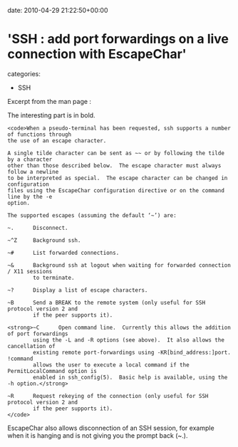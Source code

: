 


date: 2010-04-29 21:22:50+00:00


# 'SSH : add port forwardings on a live connection with EscapeChar'

categories:
- SSH


Excerpt from the man page :

The interesting part is in bold.


    
    <code>When a pseudo-terminal has been requested, ssh supports a number of functions through
    the use of an escape character.
    
    A single tilde character can be sent as ~~ or by following the tilde by a character
    other than those described below.  The escape character must always follow a newline
    to be interpreted as special.  The escape character can be changed in configuration
    files using the EscapeChar configuration directive or on the command line by the -e
    option.
    
    The supported escapes (assuming the default ‘~’) are:
    
    ~.      Disconnect.
    
    ~^Z     Background ssh.
    
    ~#      List forwarded connections.
    
    ~&      Background ssh at logout when waiting for forwarded connection / X11 sessions
            to terminate.
    
    ~?      Display a list of escape characters.
    
    ~B      Send a BREAK to the remote system (only useful for SSH protocol version 2 and
            if the peer supports it).
    
    <strong>~C      Open command line.  Currently this allows the addition of port forwardings
            using the -L and -R options (see above).  It also allows the cancellation of
            existing remote port-forwardings using -KR[bind_address:]port.  !command
            allows the user to execute a local command if the PermitLocalCommand option is
            enabled in ssh_config(5).  Basic help is available, using the -h option.</strong>
    
    ~R      Request rekeying of the connection (only useful for SSH protocol version 2 and
            if the peer supports it).
    </code>



EscapeChar also allows disconnection of an SSH session, for example when it is hanging and is not giving you the prompt back (~.).
